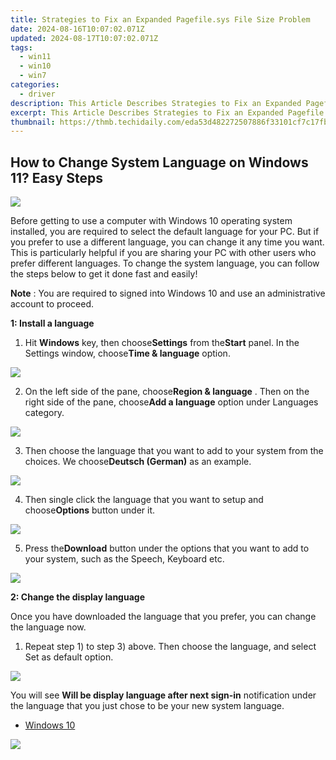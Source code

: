 ```yaml
---
title: Strategies to Fix an Expanded Pagefile.sys File Size Problem
date: 2024-08-16T10:07:02.071Z
updated: 2024-08-17T10:07:02.071Z
tags:
  - win11
  - win10
  - win7
categories:
  - driver
description: This Article Describes Strategies to Fix an Expanded Pagefile.sys File Size Problem
excerpt: This Article Describes Strategies to Fix an Expanded Pagefile.sys File Size Problem
thumbnail: https://thmb.techidaily.com/eda53d482272507886f33101cf7c17fbcff2ff9c0e3000602465b544e6ae7c53.jpg
---
```


## How to Change System Language on Windows 11? Easy Steps

![](https://images.drivereasy.com/wp-content/uploads/2016/12/img_5860b3b1da273-600x408.jpg)
  
 Before getting to use a computer with Windows 10 operating system installed, you are required to select the default language for your PC. But if you prefer to use a different language, you can change it any time you want. This is particularly helpful if you are sharing your PC with other users who prefer different languages. To change the system language, you can follow the steps below to get it done fast and easily!
  
**Note** : You are required to signed into Windows 10 and use an administrative account to proceed.
  
**1: Install a language**
  
 1) Hit **Windows** key, then choose**Settings** from the**Start** panel. In the Settings window, choose**Time & language** option.
  
![](https://images.drivereasy.com/wp-content/uploads/2016/12/img_5860b5b15b8b1-600x461.jpg)

 2) On the left side of the pane, choose**Region & language** . Then on the right side of the pane, choose**Add a language** option under Languages category.

![](https://images.drivereasy.com/wp-content/uploads/2016/12/img_5860b59fdc7c1-600x495.jpg)
  
 3) Then choose the language that you want to add to your system from the choices. We choose**Deutsch (German)** as an example.
  
![](https://images.drivereasy.com/wp-content/uploads/2016/12/img_5860c58dd9435-600x504.jpg)
  
 4) Then single click the language that you want to setup and choose**Options** button under it.  
  
![](https://images.drivereasy.com/wp-content/uploads/2016/12/img_5860b6898c198-600x498.jpg)
  
 5) Press the**Download** button under the options that you want to add to your system, such as the Speech, Keyboard etc.
  
![](https://images.drivereasy.com/wp-content/uploads/2016/12/img_5860c737317b3-600x501.jpg)
  
**2: Change the display language**
  
 Once you have downloaded the language that you prefer, you can change the language now.
  
 1) Repeat step 1) to step 3) above. Then choose the language, and select Set as default option.
  
![](https://images.drivereasy.com/wp-content/uploads/2016/12/img_5860ca0636ea1-600x504.jpg)
  
 You will see **Will be display language after next sign-in** notification under the language that you just chose to be your new system language.

* [Windows 10](https://tools.techidaily.com/drivereasy/download/)

<ins class="adsbygoogle"
     style="display:block"
     data-ad-format="autorelaxed"
     data-ad-client="ca-pub-7571918770474297"
     data-ad-slot="1223367746"></ins>



<ins class="adsbygoogle"
     style="display:block"
     data-ad-client="ca-pub-7571918770474297"
     data-ad-slot="8358498916"
     data-ad-format="auto"
     data-full-width-responsive="true"></ins>



<!-- affiliate ads begin -->
<a href="https://secure.2checkout.com/order/checkout.php?PRODS=32667153&QTY=1&AFFILIATE=108875&CART=1"><img src="https://www.coolmuster.com/uploads/image/20201228/feature02.png" border="0"></a>
<!-- affiliate ads end -->